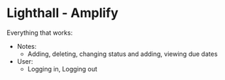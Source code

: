 # Lighthall - Amplify

Everything that works:
- Notes:
  - Adding, deleting, changing status and adding, viewing due dates
- User:
  - Logging in, Logging out
